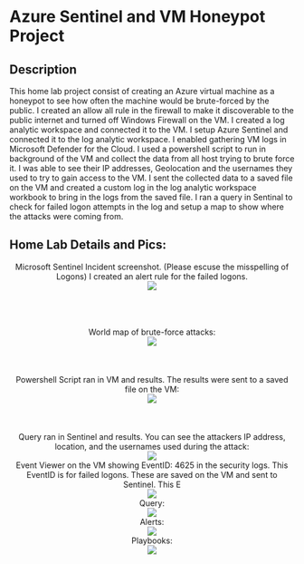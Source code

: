 <h1>Azure Sentinel and VM Honeypot Project</h1>

 

<h2>Description</h2>
This home lab project consist of creating an Azure virtual machine as a honeypot to see how often the machine would be brute-forced by the public. I created an allow all rule in the firewall to make it discoverable to the public internet and turned off Windows Firewall on the VM. I created a log analytic workspace and connected it to the VM. I setup Azure Sentinel and connected it to the log analytic workspace. I enabled gathering VM logs in Microsoft Defender for the Cloud. I used a powershell script to run in background of the VM and collect the data from all host trying to brute force it. I was able to see their IP addresses, Geolocation and the usernames they used to try to gain access to the VM. I sent the collected data to a saved file on the VM and created a custom log in the log analytic workspace workbook to bring in the logs from the saved file. I ran a query in Sentinal to check for failed logon attempts in the log and setup a map to show where the attacks were coming from.
<br />



<h2>Home Lab Details and Pics:</h2>

<p align="center">
Microsoft Sentinel Incident screenshot. (Please escuse the misspelling of Logons) I created an alert rule for the failed logons. <br/>
<img src="https://i.imgur.com/pVuS4gC.png"
<br />
<br />
<br />
<br />
<br />
<p align="center">
World map of brute-force attacks: <br/>
<img src="https://i.imgur.com/vvzyLEb.png"
<br />
<br />
<br />
<br />
<br />
Powershell Script ran in VM and results. The results were sent to a saved file on the VM: <br/>
<img src="https://i.imgur.com/C7xlB9i.png"
<br />
<br />
<br />
<br />
<br />
Query ran in Sentinel and results. You can see the attackers IP address, location, and the usernames used during the attack:  <br/>
<img src="https://i.imgur.com/OqlKLR1.png"
<br />
<br />
Event Viewer on the VM showing EventID: 4625 in the security logs. This EventID is for failed logons. These are saved on the VM and sent to Sentinel. This E <br/>
<img src="https://i.imgur.com/7xUyjNt.png"
<br />
<br />
Query:  <br/>
<img src=
<br />
<br />
Alerts:  <br/>
<img src=
<br />
<br />
Playbooks:  <br/>
<img src=
<br />
<br />

<!--
 ```diff
- text in red
+ text in green
! text in orange
# text in gray
@@ text in purple (and bold)@@
```
--!>
